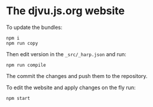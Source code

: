 # The djvu.js.org website

To update the bundles: 

```
npm i
npm run copy 
```

Then edit version in the `_src/_harp.json` and run:

```
npm run compile
```

The commit the changes and push them to the repository.

To edit the website and apply changes on the fly run:

```
npm start
```